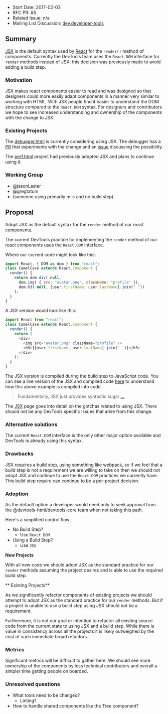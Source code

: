 - Start Date: 2017-02-03
- RFC PR: #5
- Related Issue: n/a
- Mailing List Discussion: [dev.developer-tools](https://groups.google.com/forum/#!topic/mozilla.dev.developer-tools/Jswhej8xDuw)

## Summary

[JSX](https://facebook.github.io/react/docs/jsx-in-depth.html) is the default syntax used by [React](https://facebook.github.io/react/) for the `render()` method of components.  Currently the DevTools team uses the `React.DOM` interface for `render` methods instead of JSX; this decision was previously made to avoid adding a build step.

### Motivation

JSX makes react components easier to read and was designed so that designers could more easily adapt components in a manner very similar to working with HTML.  With JSX people find it easier to understand the DOM structure compared to the `React.DOM` syntax.  For designers and contributors we hope to see increased understanding and ownership of the components with the change to JSX.

### Existing Projects

The [debugger.html](https://github.com/devtools-html/debugger.html) is currently considering using JSX.  The debugger has a [PR](https://github.com/devtools-html/debugger.html/pull/1712) that experiments with the change and an [issue](https://github.com/devtools-html/debugger.html/issues/1747) discussing the possibility.

The [perf.html](https://github.com/devtools-html/perf.html) project had previously adopted JSX and plans to continue using it.

### Working Group

- @jasonLaster
- @gregtatum
- (someone using primarily m-c and no build step)

## Proposal

Adopt JSX as the default syntax for the `render` method of our react components.

The current DevTools practice for implementing the `render` method of our react components uses the `React.DOM` interface.

Where our current code might look like this:

```js
import React, { DOM as dom } from "react";
class CamelCase extends React.Component {
  render() {
    return dom.div( null,
      dom.img( { src: "avatar.png", className: "profile" }),
      dom.h3( null, [user.firstName, user.lastName].join(" "))
    );
  }  
}
```

A JSX version would look like this:

```js
import React from "react";
class CamelCase extends React.Component {
  render() {
    return (
      <div>
        <img src="avatar.png" className="profile" />
        <h3>{[user.firstName, user.lastName].join(' ')}</h3>
      </div>
    );
  }  
}
```

The JSX version is compiled during the build step to JavaScript code.  You can see a live version of the JSX and compiled code [here](https://babeljs.io/repl/#?babili=false&evaluate=true&lineWrap=false&presets=es2015%252Creact%252Cstage-0&targets=&browsers=&builtIns=false&code=import%20React%252C%20%7B%20DOM%20as%20dom%252C%20Component%20%7D%20from%20%22react%22%253B%250Aclass%20X%20extends%20Component%20%7B%250A%20render%28%29%20%7B%250A%20return%20%28%250A%20%3Cdiv%3E%250A%20%3Cimg%20src%253D%22avatar.png%22%20className%253D%22profile%22%20%252F%3E%250A%20%3Ch3%3E%7B%5Buser.firstName%252C%20user.lastName%5D.join%28%22%20%22%29%7D%3C%252Fh3%3E%250A%20%3C%252Fdiv%3E%250A%20%29%253B%250A%20%7D%20%250A%7D) to understand how this above example is compiled into code.

> Fundamentally, JSX just provides syntactic sugar [...](https://facebook.github.io/react/docs/jsx-in-depth.html)

The [JSX](https://facebook.github.io/react/docs/jsx-in-depth.html) page goes into detail on the gotchas related to using JSX. There should not be any DevTools specific issues that arise from this change.

### Alternative solutions

The current `React.DOM` interface is the only other major option available and DevTools is already using this syntax.

### Drawbacks

JSX requires a build step, using something like webpack, so if we feel that a build step is not a requirement we are willing to take on then we should not adopt JSX and continue to use the `React.DOM` practices we currently have.  This build step require can continue to be a per-project decision.

### Adoption

As the default option a developer would need only to seek approval from the @devtools-html/devtools-core team when not taking this path.

Here's a simplified control flow:

* No Build Step?
  * Use `React.DOM`
* Using a Build Step?
  * Use `JSX`

**New Projects**

With all new code we should adopt JSX as the standard practice for our `render` methods assuming the project desires and is able to use the required build step.

** Existing Projects**

As we significantly refactor components of existing projects we should attempt to adopt JSX as the standard practice for our `render` methods. But if a project is unable to use a build step using JSX should not be a requirement.

Furthermore, it is not our goal or intention to refactor all existing source code from the current state to using JSX and a build step.  While there is value in consistency across all the projects it is likely outweighed by the cost of such immediate broad refactors.

### Metrics

Significant metrics will be difficult to gather here. We should see more ownership of the components by less technical contributors and overall a simpler time getting people on boarded.

### Unresolved questions

- What tools need to be changed?
  - Linting?
- How to handle shared components like the Tree component?

